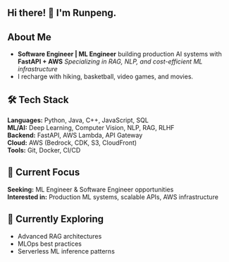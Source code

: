 ## Hi there! 👋 I'm Runpeng.


## About Me

- **Software Engineer | ML Engineer** building production AI systems with **FastAPI + AWS** 
*Specializing in RAG, NLP, and cost-efficient ML infrastructure*
- I recharge with hiking, basketball, video games, and movies.

## 🛠 Tech Stack

**Languages:** Python, Java, C++, JavaScript, SQL  
**ML/AI:** Deep Learning, Computer Vision, NLP, RAG, RLHF  
**Backend:** FastAPI, AWS Lambda, API Gateway  
**Cloud:** AWS (Bedrock, CDK, S3, CloudFront)  
**Tools:** Git, Docker, CI/CD

<!-- ## 📊 GitHub Stats
![Activity](https://github.pumbas.net/api/contributions/runpengj?colour=DF9149&bgColour=161B22&days=90) -->


## 🎯 Current Focus
**Seeking:** ML Engineer & Software Engineer opportunities  
**Interested in:** Production ML systems, scalable APIs, AWS infrastructure

## 🌱 Currently Exploring
- Advanced RAG architectures
- MLOps best practices
- Serverless ML inference patterns